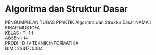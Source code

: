 # Algoritma dan Struktur Dasar

PENGUMPULAN TUGAS PRAKTIK Algoritma dan Struktur Dasar
NAMA : KIBAR MUSTOFA<br>
KELAS : TI-1H<br>
ABSEN : 14<br>
PRODI : D-IV TEKNIK INFORMATIKA<br>
NIM : 2341720004<br>
